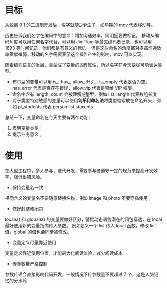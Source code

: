 # 目标
从脱离 0 1 的二进制开发后，名字就随之诞生了，如早期的 mov 代表移动等。 

历史告诉我们名字在编码中的意义：增加沟通效率，简明扼要做标记。
移动从编码角度可以用任何名字代替，可以用 Jim/Tom 等最先编码者记录，也可以用 1893 等时间记录，他们都是有意义的标记。
但是这些命名的角度都对提高沟通效率贡献微弱，移动的名字需要表示这个操作产生的影响，mov 可以实现。 

随着编程语言的发展，类型成了变量的固有属性，所以名字在今天要尽可能表达类型。
* 布尔型的变量可以用 is_, has_, allow_ 开头，is_empty 代表是否为空，has_error 代表是否存在错误，allow_vip 代表是否给 VIP 权限。
* 命名中含有 length, count 会被理解成整型，例如 list_length 代表数组长度
* 对于类型特别敏感的变量可以使用**匈牙利命名法**将类型缩写放在命名开头，例如 pl_students 代表 person list students

总结一下，变量命名在今天主要有两个功能：
1. 表明变量类型；
2. 提示业务意义；

# 使用
在大型工程中，多人参与，迭代开发，需要参与者遵守一定的规范来提高开发效率，降低出错风险。
* 保持变量名一致 

相同含义的变量名不要随意替换名称，例如 image 和 photo 不要穿插使用； 

* 做好封装和闭包 

locals() 和 globals() 的变量要做好区分，警惕动态语言潜在的闭包穿透，在 local 最好使用新的变量指向传入参数。
例如定义一个 list 传入 local 函数，修改 list 值，global 的值也会同步被修改。 

* 变量定义尽量靠近使用 

变量定义靠近使用位置，才能最大化阅读体验，减少阅读成本 

* 传参数量严格控制 

参数传递会直接影响代码开发，一般情况下传参数量不要超过 7 个，这是人脑记忆的分水岭 


